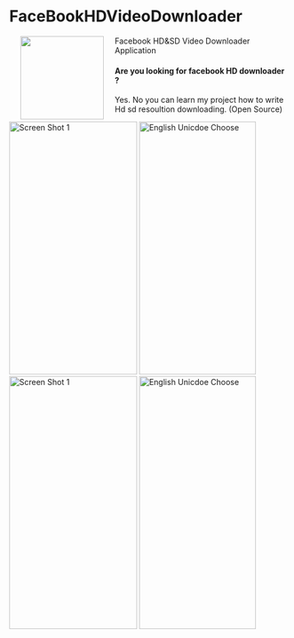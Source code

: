 # FaceBookHDVideoDownloader

<img src="/app/src/main/res/drawable/app_icon.png"  align="left" hspace="20" height="150" width="150">
Facebook HD&SD Video Downloader Application 

#### Are you looking for facebook HD downloader ?
Yes. No you can learn my project how to write Hd sd resoultion downloading. (Open Source)


<img alt="Screen Shot 1" src="https://github.com/dev-mgkaung/FaceBookHDVideoDownloader/blob/master/Google%20Pixel%203%201.png" width=230 height=456 />  <img alt="English Unicdoe Choose" src="https://github.com/dev-mgkaung/FaceBookHDVideoDownloader/blob/master/Google%20Pixel%203%203.png" width=210 height=456 /> <img alt="Screen Shot 1" src="https://github.com/dev-mgkaung/FaceBookHDVideoDownloader/blob/master/Google%20Pixel%203%204.png" width=230 height=456 />  <img alt="English Unicdoe Choose" src="https://github.com/dev-mgkaung/FaceBookHDVideoDownloader/blob/master/Google%20Pixel%203%206.png" width=210 height=456 />
